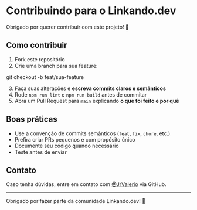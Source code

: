 # Contribuindo para o Linkando.dev

Obrigado por querer contribuir com este projeto! 🚀

## Como contribuir

1. Fork este repositório
2. Crie uma branch para sua feature:

git checkout -b feat/sua-feature

3. Faça suas alterações e **escreva commits claros e semânticos**
4. Rode `npm run lint` e `npm run build` antes de commitar
5. Abra um Pull Request para `main` explicando **o que foi feito e por quê**

## Boas práticas

- Use a convenção de commits semânticos (`feat`, `fix`, `chore`, etc.)
- Prefira criar PRs pequenos e com propósito único
- Documente seu código quando necessário
- Teste antes de enviar

## Contato

Caso tenha dúvidas, entre em contato com [@JrValerio](https://github.com/JrValerio) via GitHub.

---

Obrigado por fazer parte da comunidade Linkando.dev! 💚